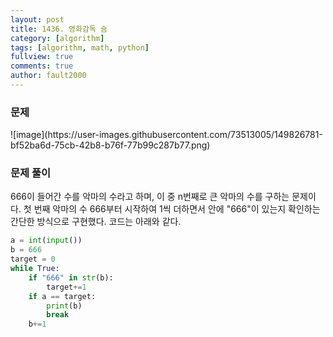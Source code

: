 ```yaml
---
layout: post
title: 1436. 영화감독 숌
category: [algorithm]
tags: [algorithm, math, python]
fullview: true
comments: true
author: fault2000
---
```

<h3>문제</h3>
![image](https://user-images.githubusercontent.com/73513005/149826781-bf52ba6d-75cb-42b8-b76f-77b99c287b77.png)
<h3>문제 풀이</h3>
666이 들어간 수를 악마의 수라고 하며, 이 중 n번째로 큰 악마의 수를 구하는 문제이다. 첫 번째 악마의 수 666부터 시작하여 1씩 더하면서 안에 "666"이 있는지 확인하는 간단한 방식으로 구현했다. 코드는 아래와 같다.

```python
a = int(input())
b = 666
target = 0
while True:
    if "666" in str(b):
        target+=1
    if a == target:
        print(b)
        break
    b+=1

```